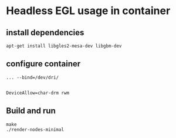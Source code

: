 # Headless EGL usage in container

## install dependencies

```
apt-get install libgles2-mesa-dev libgbm-dev
```

## configure container

```
... --bind=/dev/dri/


DeviceAllow=char-drm rwm

```

## Build and run

```
make
./render-nodes-minimal
```
